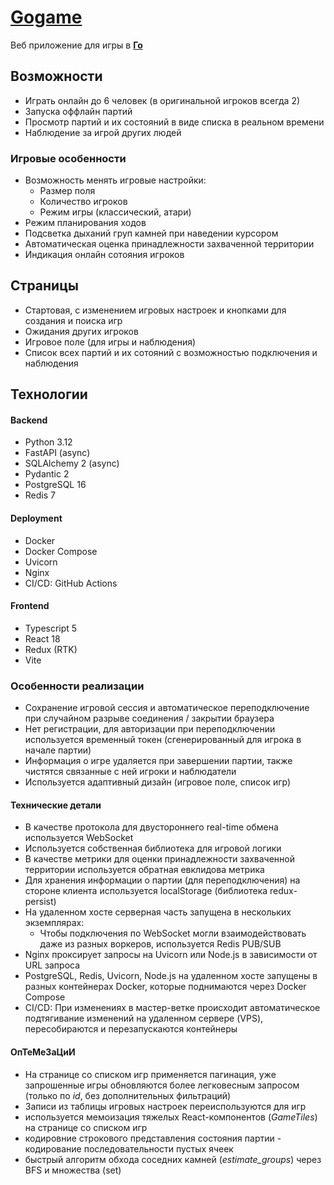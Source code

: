 # [Gogame](https://shket.space/gogame)
Веб приложение для игры в [**Го**](https://ru.wikipedia.org/wiki/%D0%93%D0%BE)

## Возможности
- Играть онлайн до 6 человек (в оригинальной игроков всегда 2)
- Запуска оффлайн партий
- Просмотр партий и их состояний в виде списка в реальном времени
- Наблюдение за игрой других людей

### Игровые особенности
- Возможность менять игровые настройки:
    - Размер поля
    - Количество игроков
    - Режим игры (классический, атари)
- Режим планирования ходов
- Подсветка дыханий груп камней при наведении курсором
- Автоматическая оценка принадлежности захваченной территории
- Индикация онлайн сотояния игроков

## Страницы
- Стартовая, с изменением игровых настроек и кнопками для создания и поиска игр
- Ожидания других игроков
- Игровое поле (для игры и наблюдения)
- Список всех партий и их сотояний с возможностью подключения и наблюдения

## Технологии
#### Backend
- Python 3.12
- FastAPI (async)
- SQLAlchemy 2 (async)
- Pydantic 2
- PostgreSQL 16
- Redis 7
#### Deployment
- Docker
- Docker Compose
- Uvicorn
- Nginx
- CI/CD: GitHub Actions
#### Frontend
- Typescript 5
- React 18
- Redux (RTK)
- Vite

### Особенности реализации
- Сохранение игровой сессия и автоматическое переподключение при случайном разрыве соединения / закрытии браузера
- Нет регистрации, для авторизации при переподключении используется временный токен (сгенерированный для игрока в начале партии)
- Информация о игре удаляется при завершении партии, также чистятся связанные с ней игроки и наблюдатели
- Используется адаптивный дизайн (игровое поле, список игр)

#### Технические детали
- В качестве протокола для двустороннего real-time обмена используется WebSocket
- Используется собственная библиотека для игровой логики
- В качестве метрики для оценки принадлежности захваченной территории используется обратная евклидова метрика
- Для хранения информации о партии (для переподключения) на стороне клиента используется localStorage (библиотека redux-persist)
- На удаленном хосте серверная часть запущена в нескольких экземплярах:
    - Чтобы подключения по WebSocket могли взаимодействовать даже из разных воркеров, используется Redis PUB/SUB
- Nginx проксирует запросы на Uvicorn или Node.js в зависимости от URL запроса
- PostgreSQL, Redis, Uvicorn, Node.js на удаленном хосте запущены в разных контейнерах Docker, которые поднимаются через Docker Compose
- CI/CD: При изменениях в мастер-ветке происходит автоматическое подтягивание изменений на удаленном сервере (VPS), пересобираются и перезапускаются контейнеры

#### ОпТеМеЗаЦиИ
- На странице со списком игр применяется пагинация, уже запрошенные игры обновляются более легковесным запросом (только по *id*, без дополнительных фильтраций)
- Записи из таблицы игровых настроек переиспользуются для игр
- используется мемоизация тяжелых React-компонентов (*GameTiles*) на странице со списком игр
- кодировние строкового представления состояния партии - кодирование последовательности пустых ячеек
- быстрый алгоритм обхода соседних камней (*estimate_groups*) через BFS и множества (set)